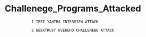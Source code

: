 # Challenege_Programs_Attacked

                1 TEST YANTRA INTERVIEW ATTACK

                2 GEEKTRUST WEEKEND CHALLENEGE ATTACK
